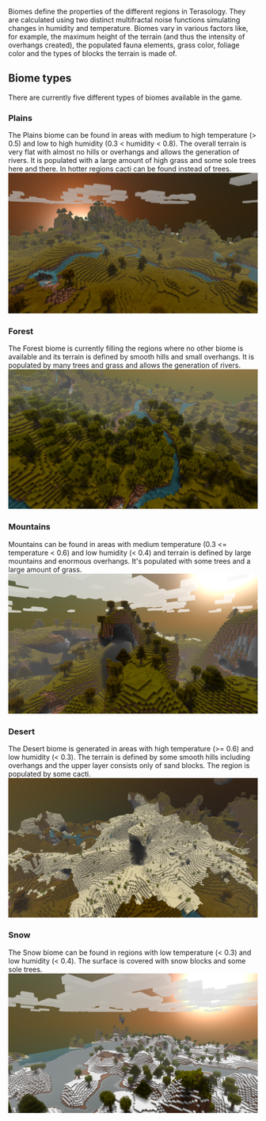 Biomes define the properties of the different regions in Terasology. They are calculated using two distinct multifractal noise functions simulating changes in humidity and temperature. Biomes vary in various factors like, for example, the maximum height of the terrain (and thus the intensity of overhangs created), the populated fauna elements, grass color, foliage color and the types of blocks the terrain is made of.

## Biome types

There are currently five different types of biomes available in the game.

### Plains
The Plains biome can be found in areas with medium to high temperature (&gt; 0.5) and low to high humidity (0.3 &lt; humidity &lt; 0.8). The overall terrain is very flat with almost no hills or overhangs and allows the generation of rivers. It is populated with a large amount of high grass and some sole trees here and there. In hotter regions cacti can be found instead of trees.
![Plains](BiomePlains.png)

### Forest
The Forest biome is currently filling the regions where no other biome is available and its terrain is defined by smooth hills and small overhangs. It is populated by many trees and grass and allows the generation of rivers.
![Forest](BiomeForest.png)

### Mountains
Mountains can be found in areas with medium temperature (0.3 &lt;= temperature &lt; 0.6) and low humidity (&lt; 0.4) and terrain is defined by large mountains and enormous overhangs. It's populated with some trees and a large amount of grass.
![Mountains](BiomeMountains.png)

### Desert
The Desert biome is generated in areas with high temperature (&gt;= 0.6) and low humidity (&lt; 0.3). The terrain is defined by some smooth hills including overhangs and the upper layer consists only of sand blocks. The region is populated by some cacti.
![Desert](BiomeDesert.png)

### Snow
The Snow biome can be found in regions with low temperature (&lt; 0.3) and low humidity (&lt; 0.4). The surface is covered with snow blocks and some sole trees.
![Snow](BiomeSnow.png)



